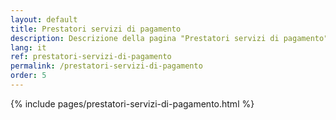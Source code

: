 ```yaml
---
layout: default
title: Prestatori servizi di pagamento
description: Descrizione della pagina "Prestatori servizi di pagamento"
lang: it
ref: prestatori-servizi-di-pagamento
permalink: /prestatori-servizi-di-pagamento
order: 5
---
```


<main class="container my-5">
    {% include pages/prestatori-servizi-di-pagamento.html %}
</main>
